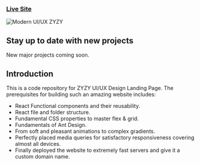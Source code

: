 ### [Live Site](https://zyzy.ga/)

![Modern UI/UX ZYZY](https://i.ibb.co/RcQPvgh/zyzy.png)

## Stay up to date with new projects
New major projects coming soon.

## Introduction
This is a code repository for ZYZY UI/UX Design Landing Page.
    The prerequisites for building such an amazing website includes:

- React Functional components and their reusability.
- React file and folder structure.
- Fundamental CSS properties to master flex & grid.
- Fundamentals of Ant Design.
- From soft and pleasant animations to complex gradients.
- Perfectly placed media queries for satisfactory responsiveness covering almost all devices.
- Finally deployed the website to extremely fast servers and give it a custom domain name.
